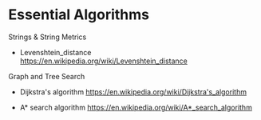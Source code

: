 # Essential Algorithms

Strings & String Metrics

* Levenshtein_distance
  https://en.wikipedia.org/wiki/Levenshtein_distance

Graph and Tree Search

* Dijkstra's algorithm
  https://en.wikipedia.org/wiki/Dijkstra's_algorithm

* A* search algorithm
  https://en.wikipedia.org/wiki/A*_search_algorithm
